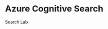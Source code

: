 # Azure Cognitive Search

[Search Lab](https://github.com/MicrosoftDocs/azure-docs/blob/master/articles/search/cognitive-search-tutorial-blob.md)
